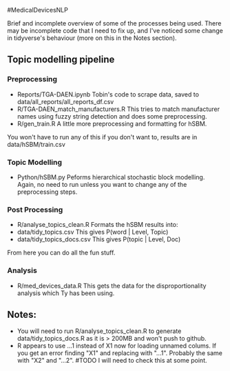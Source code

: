 #MedicalDevicesNLP

Brief and incomplete overview of some of the processes being used. There may be incomplete code that I need to fix up, and I've noticed some change in tidyverse's behaviour (more on this in the Notes section).

## Topic modelling pipeline

### Preprocessing
- Reports/TGA-DAEN.ipynb
Tobin's code to scrape data, saved to data/all_reports/all_reports_df.csv
- R/TGA-DAEN_match_manufacturers.R
This tries to match manufacturer names using fuzzy string detection and does some preprocessing.
- R/gen_train.R
A little more preprocessing and formatting for hSBM.

You won't have to run any of this if you don't want to, results are in data/hSBM/train.csv

### Topic Modelling
- Python/hSBM.py
Peforms hierarchical stochastic block modelling. Again, no need to run unless you want to change any of the preprocessing steps.

### Post Processing
- R/analyse_topics_clean.R
Formats the hSBM results into:
- data/tidy_topics.csv
This gives P(word | Level, Topic)
- data/tidy_topics_docs.csv
This gives P(topic | Level, Doc)

From here you can do all the fun stuff. 

### Analysis
- R/med_devices_data.R
This gets the data for the disproportionality analysis which Ty has been using.

## Notes: 
- You will need to run R/analyse_topics_clean.R to generate data/tidy_topics_docs.R as it is > 200MB and won't push to github.
- R appears to use ...1 instead of X1 now for loading unnamed colums. If you get an error finding "X1" and replacing with "...1". Probably the same with "X2" and "...2". #TODO I will need to check this at some point.


